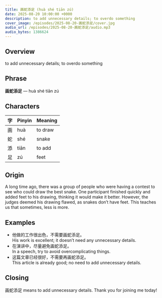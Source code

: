 ```yaml
---
title: 画蛇添足 (huà shé tiān zú)
date: 2025-08-20 10:00:00 +0000
description: to add unnecessary details; to overdo something
cover_image: /episodes/2025-08-20-画蛇添足/cover.jpg
audio_url: /episodes/2025-08-20-画蛇添足/audio.mp3
audio_bytes: 1386624
---
```





## Overview
to add unnecessary details; to overdo something

## Phrase
**画蛇添足** — huà shé tiān zú

## Characters

| 字   | Pinyin | Meaning          |
| --- | --- | --- |
| 画   | huà    | to draw          |
| 蛇   | shé    | snake            |
| 添   | tiān   | to add           |
| 足   | zú     | feet             |
## Origin
A long time ago, there was a group of people who were having a contest to see who could draw the best snake. One participant finished quickly and added feet to his drawing, thinking it would make it better. However, the judges deemed his drawing flawed, as snakes don’t have feet. This teaches us that sometimes, less is more.

## Examples
- 他做的工作很出色，不需要画蛇添足。<br>His work is excellent; it doesn’t need any unnecessary details.
- 在演讲中，尽量避免画蛇添足。<br>In a speech, try to avoid overcomplicating things.
- 这篇文章已经很好，不需要再画蛇添足。<br>This article is already good; no need to add unnecessary details.

## Closing
画蛇添足 means to add unnecessary details. Thank you for joining me today!
